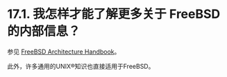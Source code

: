 # 17.1. 我怎样才能了解更多关于 FreeBSD 的内部信息？

参见 [FreeBSD Architecture Handbook](https://docs.freebsd.org/en/books/arch-handbook/)。

此外，许多通用的UNIX®知识也直接适用于FreeBSD。
